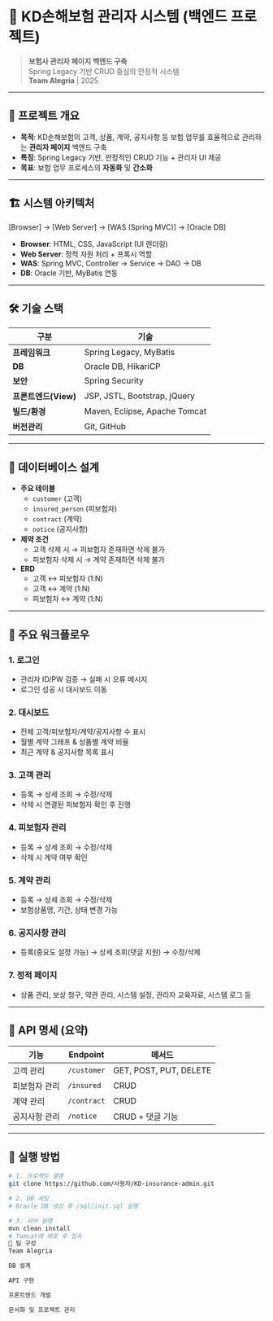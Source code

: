 # 💼 KD손해보험 관리자 시스템 (백엔드 프로젝트)

> **보험사 관리자 페이지 백엔드 구축**  
> Spring Legacy 기반 CRUD 중심의 안정적 시스템  
> **Team Alegria** | 2025

---

## 📌 프로젝트 개요
- **목적**: KD손해보험의 고객, 상품, 계약, 공지사항 등 보험 업무를 효율적으로 관리하는 **관리자 페이지** 백엔드 구축
- **특징**: Spring Legacy 기반, 안정적인 CRUD 기능 + 관리자 UI 제공
- **목표**: 보험 업무 프로세스의 **자동화** 및 **간소화**

---

## 🏗 시스템 아키텍처
[Browser] → [Web Server] → [WAS (Spring MVC)] → [Oracle DB]

- **Browser**: HTML, CSS, JavaScript (UI 렌더링)
- **Web Server**: 정적 자원 처리 + 프록시 역할
- **WAS**: Spring MVC, Controller → Service → DAO → DB
- **DB**: Oracle 기반, MyBatis 연동

---

## 🛠 기술 스택
| 구분 | 기술 |
|------|------|
| **프레임워크** | Spring Legacy, MyBatis |
| **DB** | Oracle DB, HikariCP |
| **보안** | Spring Security |
| **프론트엔드(View)** | JSP, JSTL, Bootstrap, jQuery |
| **빌드/환경** | Maven, Eclipse, Apache Tomcat |
| **버전관리** | Git, GitHub |

---

## 📂 데이터베이스 설계
- **주요 테이블**
  - `customer` (고객)
  - `insured_person` (피보험자)
  - `contract` (계약)
  - `notice` (공지사항)
- **제약 조건**
  - 고객 삭제 시 → 피보험자 존재하면 삭제 불가
  - 피보험자 삭제 시 → 계약 존재하면 삭제 불가
- **ERD**
  - 고객 ↔ 피보험자 (1:N)  
  - 고객 ↔ 계약 (1:N)  
  - 피보험자 ↔ 계약 (1:N)  

---

## 🚀 주요 워크플로우

### 1. 로그인
- 관리자 ID/PW 검증 → 실패 시 오류 메시지
- 로그인 성공 시 대시보드 이동

### 2. 대시보드
- 전체 고객/피보험자/계약/공지사항 수 표시
- 월별 계약 그래프 & 상품별 계약 비율
- 최근 계약 & 공지사항 목록 표시

### 3. 고객 관리
- 등록 → 상세 조회 → 수정/삭제
- 삭제 시 연결된 피보험자 확인 후 진행

### 4. 피보험자 관리
- 등록 → 상세 조회 → 수정/삭제
- 삭제 시 계약 여부 확인

### 5. 계약 관리
- 등록 → 상세 조회 → 수정/삭제
- 보험상품명, 기간, 상태 변경 가능

### 6. 공지사항 관리
- 등록(중요도 설정 가능) → 상세 조회(댓글 지원) → 수정/삭제

### 7. 정적 페이지
- 상품 관리, 보상 청구, 약관 관리, 시스템 설정, 관리자 교육자료, 시스템 로그 등

---

## 📑 API 명세 (요약)
| 기능 | Endpoint | 메서드 |
|------|----------|--------|
| 고객 관리 | `/customer` | GET, POST, PUT, DELETE |
| 피보험자 관리 | `/insured` | CRUD |
| 계약 관리 | `/contract` | CRUD |
| 공지사항 관리 | `/notice` | CRUD + 댓글 기능 |

---

## 📌 실행 방법
```bash
# 1. 프로젝트 클론
git clone https://github.com/사용자/KD-insurance-admin.git

# 2. DB 세팅
# Oracle DB 생성 후 /sql/init.sql 실행

# 3. 서버 실행
mvn clean install
# Tomcat에 배포 후 접속
👥 팀 구성
Team Alegria

DB 설계

API 구현

프론트엔드 개발

문서화 및 프로젝트 관리
